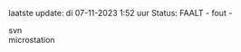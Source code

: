laatste update: 
di 07-11-2023  1:52   uur 
Status: FAALT - fout - 
<div class="service R">svn</div><div class="service Y">microstation</div>